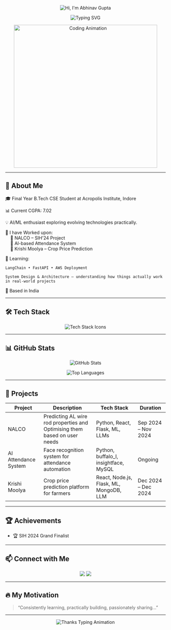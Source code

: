 <!-- Animated SVG Banner -->
<p align="center">
  <img src="https://gradient-svg-generator.vercel.app/api/svg?text=Hi%20👋%2C%20I'm%20Abhinav%20Gupta&height=100&color0=ff7e5f&color1=feb47b&animation=wave" alt="Hi, I'm Abhinav Gupta" />
</p>

<!-- Typing SVG -->
<p align="center">
  <img src="https://readme-typing-svg.demolab.com?font=Fira+Code&size=24&pause=1000&color=FCA311&center=true&vCenter=true&width=435&lines=Aspiring+Software+Engineer;AI+%7C+ML+%7C+GenAI+Enthusiast;Solving+Real+World+Problems" alt="Typing SVG" />
</p>

<!-- Animated Image -->
<p align="center">
  <img src="https://cdn.dribbble.com/users/1162077/screenshots/3848914/media/7ed7d5ca074b48b328150e5a231e8d1f.gif" width="450" alt="Coding Animation" />
</p>

---

## 🚀 About Me

🎓 Final Year B.Tech CSE Student at Acropolis Institute, Indore  

📊 Current CGPA: 7.02

💡 AI/ML enthusiast exploring evolving technologies practically.

💼 I have Worked upon:  
&nbsp;&nbsp;&nbsp;&nbsp;🔹 NALCO – SIH'24 Project  
&nbsp;&nbsp;&nbsp;&nbsp;🔹 AI-based Attendance System  
&nbsp;&nbsp;&nbsp;&nbsp;🔹 Krishi Moolya – Crop Price Prediction 

🌱 Learning: 

    LangChain • FastAPI • AWS Deployment
    
    System Design & Architecture – understanding how things actually work in real-world projects

📍 Based in India

---

## 🛠 Tech Stack

<p align="center">
  <img src="https://skillicons.dev/icons?i=cpp,python,fastapi,flask,html,css,mysql,git,github,vscode" alt="Tech Stack Icons" />
</p>

---

## 📊 GitHub Stats

<p align="center">
  <img src="https://github-readme-stats.vercel.app/api?username=Aadish-Sanghvi&show_icons=true&theme=radical" alt="GitHub Stats" />
</p>

<p align="center">
  <img src="https://github-readme-stats.vercel.app/api/top-langs/?username=Aadish-Sanghvi&layout=compact&theme=radical" alt="Top Languages" />
</p>

---


## 💼 Projects

| Project | Description | Tech Stack | Duration |
|--------|-------------|------------|----------|
| NALCO | Predicting AL wire rod properties and Optimising them based on user needs | Python, React, Flask, ML, LLMs | Sep 2024 – Nov 2024 |
| AI Attendance System | Face recognition system for attendance automation | Python, buffalo_l, insightface, MySQL | Ongoing |
| Krishi Moolya | Crop price prediction platform for farmers | React, Node.js, Flask, ML, MongoDB, LLM | Dec 2024 – Dec 2024 |

---

## 🏆 Achievements

- 🏆 SIH 2024 Grand Finalist

---

## 📫 Connect with Me

<p align="center">
  <a href="mailto:aadishsanghvi1008@gmail.com"><img src="https://img.shields.io/badge/Email-D14836?style=for-the-badge&logo=gmail&logoColor=white"></a>
  <a href="https://www.linkedin.com/in/aadish-sanghvi/"><img src="https://img.shields.io/badge/LinkedIn-blue?style=for-the-badge&logo=linkedin&logoColor=white"></a>
</p>

---

## 🔥 My Motivation

> “Consistently learning, practically building, passionately sharing...”

---
<!-- Animated Thank You -->
<p align="center">
  <img src="https://readme-typing-svg.demolab.com?font=Fira+Code&size=20&pause=1000&color=FF3CAC&center=true&vCenter=true&width=500&lines=Thanks+for+visiting+my+GitHub!;Show+some+%E2%9D%A4%EF%B8%8F+by+starring+my+repos!" alt="Thanks Typing Animation" />
</p>
